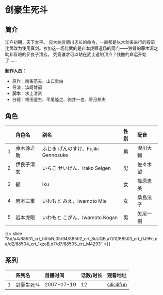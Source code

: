# 剑豪生死斗


## 简介

江户初期，天下太平。
应大纳言德川忠长的命令，一直都是以木剑来进行的殿前比武改为使用真剑。参加这一场比武的是岩本虎眼道场的同门——独臂的藤木源之助和盲眼的伊良子清玄。
究竟谁才可以站在武士道的顶点？残酷的命运开始了……

**制作人员：**
- 原作：南条范夫、山口贵由
- 导演：滨崎博嗣
- 脚本：水上清资
- 分镜：福田道生、平尾隆之、驹井一也、香月邦夫

## 角色

|     |   角色名   |   别名  | 性别 |  配音  |
|:--- |:------  |:----      |:---  |:--   |
| 1 | 藤木源之助 | ふじき げんのすけ、Fujiki Gennosuke | 男 | 浪川大輔 |
| 2 | 伊良子清玄 | いらこ せいげん、Irako Seigen | 男 | 佐々木望 |
| 3 | 郁 | Iku | 女 | 篠原恵美 |
| 4 | 岩本三重 | いわもと みえ、Iwamoto Mie | 女 | 桑島法子 |
| 5 | 岩本虎眼 | いわもと こがん、Iwamoto Kogan | 男 | 矢尾一樹 |

{{< slide "8d/a4/88501_crt_hXibN,05/94/88502_crt_8uUQB,a7/f0/88503_crt_0J9Fc,ea/d2/88504_crt_1xzoB,b7/d7/88505_crt_M4Z93" >}}

## 系列

|     |   系列名   |   首播时间  | 话数/时长  | 观看地址 |
|:---  |:------    |:----      |:---       |:---  |
| 1 | 剑豪生死斗 | 2007-07-19 | 12 | [silisilifun](https://www.silisilifun.com/vodplay/xQ77777Z/2/1/)  |



